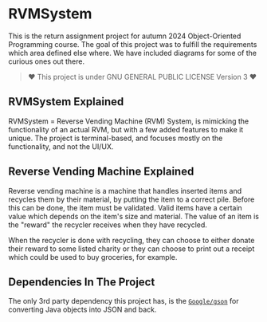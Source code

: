# RVMSystem

This is the return assignment project for autumn 2024 Object-Oriented Programming course.
The goal of this project was to fulfill the requirements which area defined else where.
We have included diagrams for some of the curious ones out there. 

> ♥ This project is under GNU GENERAL PUBLIC LICENSE Version 3 ♥

## RVMSystem Explained

RVMSystem = Reverse Vending Machine (RVM) System, is mimicking the functionality of an
actual RVM, but with a few added features to make it unique. The project is terminal-based, 
and focuses mostly on the functionality, and not the UI/UX.

## Reverse Vending Machine Explained

Reverse vending machine is a machine that handles inserted items and recycles them by their
material, by putting the item to a correct pile. Before this can be done, the item must be
validated. Valid items have a certain value which depends on the item's size and material.
The value of an item is the "reward" the recycler receives when they have recycled.

When the recycler is done with recycling, they can choose to either donate their reward to some
listed charity or they can choose to print out a receipt which could be used to buy groceries, for example.

## Dependencies In The Project

The only 3rd party dependency this project has,
is the [`Google/gson`](https://github.com/google/gson) for converting 
Java objects into JSON and back.


